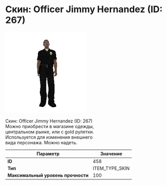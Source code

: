 # Скин: Officer Jimmy Hernandez (ID: 267)

![Item Image](../img/458.webp?raw=true)

Скин: Officer Jimmy Hernandez (ID: 267)<br>Можно приобрести в магазине одежды,<br>центральном рынке, или с gold рулетки.<br>Используется для изменения внешнего<br>вида персонажа. Можно надеть.


| Параметр | Значение |
|----------|----------|
| **ID** | 458 |
| **Тип** | ITEM_TYPE_SKIN |
| **Максимальный уровень прочности** | 100 |


